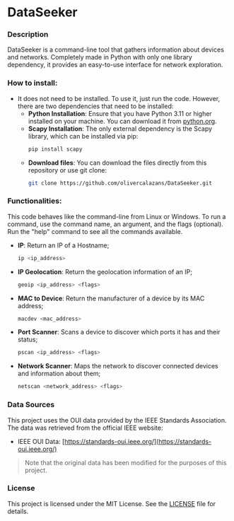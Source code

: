 # DataSeeker


### Description
DataSeeker is a command-line tool that gathers information about devices and networks. Completely made in Python with only one library dependency, it provides an easy-to-use interface for network exploration.


### How to install:
- It does not need to be installed. To use it, just run the code. However, there are two dependencies that need to be installed:
  - **Python Installation**: Ensure that you have Python 3.11 or higher installed on your machine. You can download it from [python.org](https://www.python.org/downloads/).
  - **Scapy Installation**: The only external dependency is the Scapy library, which can be installed via pip:
    ```bash
    pip install scapy
    ```
  - **Download files**: You can download the files directly from this repository or use git clone:
    ```bash
    git clone https://github.com/olivercalazans/DataSeeker.git
    ```


### Functionalities:
This code behaves like the command-line from Linux or Windows. To run a command, use the command name, an argument, and the flags (optional). Run the "help" command to see all the commands available.
- **IP**: Return an IP of a Hostname;
    ```bash
    ip <ip_address>
    ```
- **IP Geolocation**: Return the geolocation information of an IP;
    ```bash
    geoip <ip_address> <flags>
    ```
- **MAC to Device**: Return the manufacturer of a device by its MAC address;
    ```bash
    macdev <mac_address>
    ```
- **Port Scanner**: Scans a device to discover which ports it has and their status;
    ```bash
    pscan <ip_address> <flags>
    ```
- **Network Scanner**: Maps the network to discover connected devices and information about them;
    ```bash
    netscan <network_address> <flags>
    ```



### Data Sources
This project uses the OUI data provided by the IEEE Standards Association. The data was retrieved from the official IEEE website:
- IEEE OUI Data: [https://standards-oui.ieee.org/](https://standards-oui.ieee.org/)
> Note that the original data has been modified for the purposes of this project.



### License
This project is licensed under the MIT License. See the [LICENSE](LICENSE) file for details.


